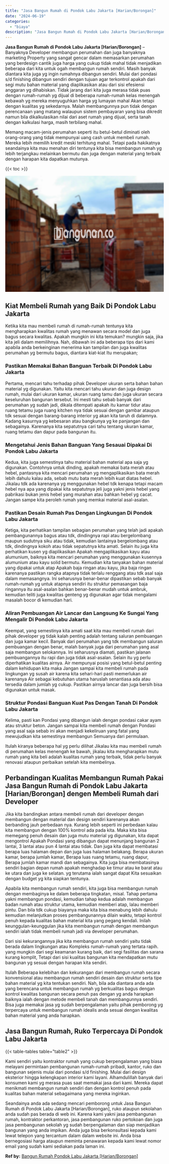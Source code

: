 ```yaml
---
title: "Jasa Bangun Rumah di Pondok Labu Jakarta [Harian/Borongan]"
date: "2024-06-19"
categories: 
  - "biaya"
description: "Jasa Bangun Rumah di Pondok Labu Jakarta [Harian/Borongan]. Seandainya anda ada sedang mencari pemborong untuk Jasa Bangun Rumah di Pondok Labu Jakarta [Har..."
---
```


**Jasa Bangun Rumah di Pondok Labu Jakarta \[Harian/Borongan\]** – Banyaknya Developer membangun perumahan dan juga banyaknya marketing Property yang sangat gencar dalam memasarkan perumahan yang berdesign cantik juga harga yang cukup tidak mahal tidak menjadikan beberapa dari kita untuk ogah membangun rumah sendiri. Masih banyak diantara kita juga yg ingin rumahnya dibangun sendiri. Mulai dari pondasi s/d finishing dibangun sendiri dengan tujuan agar terkontrol apakah dari segi mutu bahan material yang diaplikasikan atau dari sisi efesiensi anggaran yg dihabiskan. Tidak jarang dari kita juga merasa tidak puas dengan rumah-rumah yg dijual di beberapa rumah-rumah kelas menengah kebawah yg mereka menyuguhkan harga yg lumayan mahal Akan tetapi dengan kualitas yg sekedarnya. Malah membangunnya pun tidak dengan perencanaan yang matang walaupun sistem pembayaran yang bisa dikredit namun bila dikalkulasikan nilai dari aset rumah yang dijual, serta tanah dengan kalkulasi harga, masih terbilang mahal.

Memang macam-jenis perumahan seperti itu betul-betul diminati oleh orang-orang yang tidak mempunyai uang cash untuk membeli rumah. Mereka lebih memilih kredit meski terhitung mahal. Tetapi pada hakikatnya seandainya kita mau menahan diri tentunya kita bisa membangun rumah yg lebih terjangkau melainkan bermutu dan juga dengan material yang terbaik dengan harapan kita dapatkan mutunya.

{{< toc >}}

![Jasa Bangun Rumah di Pondok Labu Jakarta [Harian/Borongan]](/images/borong-bangunan-32.png)

## Kiat Membeli Rumah yang Baik Di Pondok Labu Jakarta

Ketika kita mau membeli rumah di rumah-rumah tentunya kita mengharapkan kwalitas rumah yang menawan secara model dan juga bagus secara kwalitas. Apakah mungkin ini kita temukan? mungkin saja, jika kita jeli dalam memilihnya. Nah, dibawah ini ada beberapa tips dari kami apabila anda berkeinginan menerima kan tampilan dan juga kwalitas perumahan yg bermutu bagus, diantara kiat-kiat Itu merupakan;

### Pastikan Memakai Bahan Banguan Terbaik Di Pondok Labu Jakarta

Pertama, mencari tahu terhadap pihak Developer ukuran serta bahan bahan material yg digunakan. Yaitu kita mencari tahu ukuran dan juga design rumah, mulai dari ukuran kamar, ukuran ruang tamu dan juga ukuran secara keseluruhan bangunan tersebut. Ini mesti tahu sebab banyak dari perumahan yg sudah jadi, dikala ditempati apakah itu kamar tidur atau ruang tetamu juga ruang kitchen nya tidak sesuai dengan gambar ataupun tdk sesuai dengan barang-barang interior yg akan kita taruh di dalamnya. Kadang kasurnya yg kebesaran atau bangkunya yg ke panjangan dan sebagainya. Karenanya kita sepatutnya cari tahu tentang ukuran kamar, ruang tetamu dan dapur pada bangunan itu.

### Mengetahui Jenis Bahan Banguan Yang Sesauai Dipakai Di Pondok Labu Jakarta

Kedua, kita juga semestinya tahu material bahan material apa saja yg digunakan. Contohnya untuk dinding, apakah memakai bata merah atau hebel, pantasnya kita mencari perumahan yg mengaplikasikan bata merah lebih dahulu kalau ada, sebab mutu bata merah lebih kuat diatas hebel. Jikalau tdk ada karenanya yg menggunakan hebel tdk kenapa tetapi macam hebel nya apa yang dipakai kita sepatutnya jeli juga yakni jenis hebel yang pabrikasi bukan jenis hebel yang murahan atau bahkan hebel yg cacat. Jangan sampe kita peroleh rumah yang memkai material asal-asalan.

### Pastikan Desain Rumah Pas Dengan Lingkungan Di Pondok Labu Jakarta

Ketiga, kita perhatikan tampilan sebagian perumahan yang telah jadi apakah pembangunannya bagus atau tdk, dindingnya rapi atau bergelombang maupun sudutnya siku atau tidak, kemudian lantainya bergelombang atau tdk, dindingnya kokoh atau tidak sepatutnya kita amati. Selain itu juga kita perhatikan kusen yg diaplikasikan Apakah mengaplikasikan kayu atau alumunium, baiknya kita mencari perumahan yang menggunakan kusennya alumunium atau kayu solid bermutu. Kemudian kita tanyakan bahan material yang dipakai untuk atap Apakah baja ringan atau kayu, jika baja ringan karenanya pastikan rangka atapnya tidak terlalu renggang atau tdk asal saja dalam memasangnya. Ini seharusnya benar-benar dipastikan sebab banyak rumah-rumah yg untuk atapnya sendiri itu struktur pemasangan baja ringannya itu asal-asalan bahkan benar-benar mudah untuk ambruk, kemudian teliti juga kwalitas genteng yg digunakan agar tidak mengalami masalah bocor di kemudian hari.

### Aliran Pembuangan Air Lancar dan Langsung Ke Sungai Yang Mengalir Di Pondok Labu Jakarta

Keempat, yang semestinya kita amati saat kita mau membeli rumah dari pihak developer yg tidak kalah penting adalah tentang saluran pembuangan dan juga kamar kecil. Banyak dari perumahan yang tdk membangun saluran pembuangan dengan benar, malah banyak juga dari perumahan yang asal saja membangun selokannya. Ini seharusnya diamati, pastikan jalanan pembuangannya itu rapi dan juga tidak asal-asalan. Selain itu yg perlu diperhatikan kualitas airnya. Air mempunyai posisi yang betul-betul penting dalam kehidupan kita maka Jangan sampai kita membeli rumah pada lingkungan yg susah air karena kita sehari-hari pasti memerlukan air karenanya Air sebagai kebutuhan utama haruslah senantiasa ada atau tersedia dalam jumlah yg cukup. Pastikan airnya lancar dan juga bersih bisa digunakan untuk masak.

### Struktur Pondasi Banguan Kuat Pas Dengan Tanah Di Pondok Labu Jakarta

Kelima, pasti kan Pondasi yang dibangun ialah dengan pondasi cakar ayam atau struktur beton. Jangan sampai kita membeli rumah dengan Pondasi yang asal saja sebab ini akan menjadi kekeliruan yang fatal yang mewujudkan kita semestinya membangun Semuanya dari permulaan.

Itulah kiranya beberapa hal yg perlu dilihat Jikalau kita mau membeli rumah di perumahan kelas menengah ke bawah, jikalau kita mengharapkan mutu rumah yang kita beli adalah kualitas rumah yang terbaik, tidak perlu banyak renovasi ataupun perbaikan setelah kita membelinya.

## Perbandingan Kualitas Membangun Rumah Pakai Jasa Bangun Rumah di Pondok Labu Jakarta \[Harian/Borongan\] dengen Membeli Rumah dari Developer

Jika kita bandingkan antara membeli rumah dari developer dengan membangun dengan material dan design sendiri karenanya akan berbanding jauh perbedaan nya. Kurang lebih seperti ini perbedaan kalau kita membangun dengan 100% kontrol ada pada kita. Maka kita bisa memegang penuh desain dan juga mutu material yg digunakan, kita dapat mengontrol Apakah Pondasi yang dibangun dapat menunjang bangunan 2 lantai, 3 lantai atau pun 4 lantai atau tidak. Dan juga kita dapat membatasi berapa luas halaman depan dan juga luas halaman belakang. Berapa ukuran kamar, berapa jumlah kamar, Berapa luas ruang tetamu, ruang dapur, Berapa jumlah kamar mandi dan sebagainya. Kita juga bisa membatasinya sendiri bagian depan rumah apakah menghadap ke timur atau ke barat atau ke utara dan juga ke selatan. yg terutama ialah sangat dapat Kita sesuaikan dengan budget yg kita siapkan tentunya.

Apabila kita membangun rumah sendiri, kita juga bisa membangun rumah dengan membaginya ke dalam beberapa tingkatan, misal. Tahap pertama yakni membangun pondasi, kemudian tahap kedua adalah membangun badan rumah atau struktur utama, kemudian memberi atap, lalau memberi pintu. Dan bila tdk cukup biayanya maka kita bisa menabung lebih dahulu kemudian melanjutkan proses pembangunannya dilain waktu, tetapi kontrol penuh kepada kualitas bahan material kita yang pegang kendali. Inilah keunggulan-keunggulan jika kita membangun rumah dengan membangun sendiri ialah tidak membeli rumah jadi via developer perumahan.

Dari sisi kekurangannya jika kita membangun rumah sendiri yaitu tidak berada dalam lingkungan atau Kompleks rumah-rumah yang tertata rapih. yang mungkin dari segi keamanan kurang baik, dari segi fasilitas dan sarana kurang komplit, Tetapi dari sisi kualitas bangunan kita mendapatkan mutu bangunan yg sesuai dengan harapan kita sendiri.

Itulah Beberapa kelebihan dan kekurangan dari membangun rumah secara konvensional atau membangun rumah sendiri desain dan struktur serta tipe bahan material yg kita tentukan sendiri. Nah, bila ada diantara anda ada yang berencana untuk membangun rumah yg berkualitas bagus dengan kontrol kwalitas bangunan secara penuh pas dengan yg anda harapkan baiknya ialah dengan metode membeli tanah dan membangunnya sendiri. Bisa juga memakai jasa yg sudah berpengalaman yaitu pihak pemborong yg terpercaya untuk membangun rumah idealis anda sesuai dengan kwalitas bahan material yang anda harapkan.

## Jasa Bangun Rumah, Ruko Terpercaya Di Pondok Labu Jakarta

{{< table-tables table="table2" >}}

Kami sendiri yaitu kontraktor rumah yang cukup berpengalaman yang biasa melayani permintaan pembangunan rumah-rumah pribadi, kantor, ruko dan bangunan sejenis mulai dari pondasi s/d finishing. Mulai dari design eksterior hingga kelengkapan interior kami layani. Alhamdulillah banyak dari konsumen kami yg merasa puas saat memakai jasa dari kami. Mereka dapat menikmati membangun rumah sendiri dan dengan kontrol penuh pada kualitas bahan material sebagaimana yang mereka inginkan.

Seandainya anda ada sedang mencari pemborong untuk Jasa Bangun Rumah di Pondok Labu Jakarta \[Harian/Borongan\], ruko ataupun sekolahan anda sudah pas berada di web ini. Karena kami yakni jasa pembangunan rumah, kontraktor perkantoran, jasa pembangunan ruko pertokoan dan juga jasa pembangunan sekolah yg sudah berpengalaman dan siap menjadikan bangunan yang anda impikan. Anda juga bisa berkonsultasi kepada kami lewat telepon yang tercantum dalam dalam website ini. Anda bisa bernegosiasi harga ataupun meminta penawaran kepada kami lewat nomor email yang sudah kami sediakan pada laman ini.

**Ref by:** [Bangun Rumah Pondok Labu Jakarta [Harian/Borongan]](https://id.wikipedia.org/wiki/Bangun)
